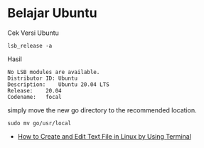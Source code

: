 # Belajar Ubuntu

Cek Versi Ubuntu

```
lsb_release -a
```

Hasil

```
No LSB modules are available.
Distributor ID:	Ubuntu
Description:	Ubuntu 20.04 LTS
Release:	20.04
Codename:	focal
```

simply move the new go directory to the recommended location.

```
sudo mv go/usr/local
```

- [How to Create and Edit Text File in Linux by Using Terminal](https://www.wikihow.com/Create-and-Edit-Text-File-in-Linux-by-Using-Terminal)
